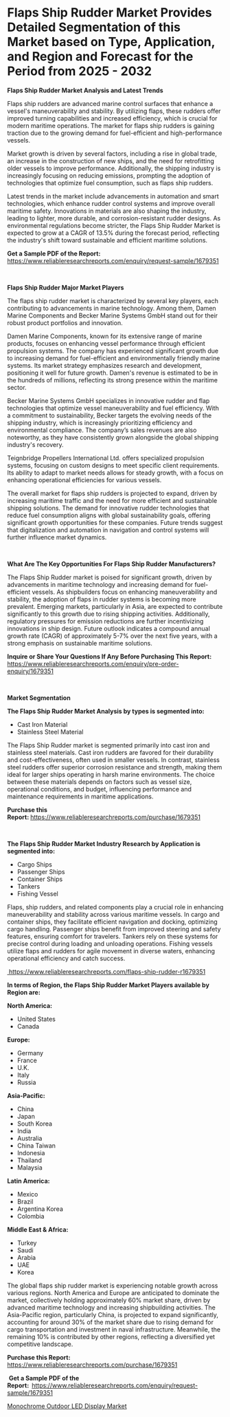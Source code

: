 <p><h1>Flaps Ship Rudder Market Provides Detailed Segmentation of this Market based on Type, Application, and Region and Forecast for the Period from 2025 - 2032</h1></p><p><strong>Flaps Ship Rudder Market Analysis and Latest Trends</strong></p>
<p><p>Flaps ship rudders are advanced marine control surfaces that enhance a vessel's maneuverability and stability. By utilizing flaps, these rudders offer improved turning capabilities and increased efficiency, which is crucial for modern maritime operations. The market for flaps ship rudders is gaining traction due to the growing demand for fuel-efficient and high-performance vessels.</p><p>Market growth is driven by several factors, including a rise in global trade, an increase in the construction of new ships, and the need for retrofitting older vessels to improve performance. Additionally, the shipping industry is increasingly focusing on reducing emissions, prompting the adoption of technologies that optimize fuel consumption, such as flaps ship rudders.</p><p>Latest trends in the market include advancements in automation and smart technologies, which enhance rudder control systems and improve overall maritime safety. Innovations in materials are also shaping the industry, leading to lighter, more durable, and corrosion-resistant rudder designs. As environmental regulations become stricter, the Flaps Ship Rudder Market is expected to grow at a CAGR of 13.5% during the forecast period, reflecting the industry's shift toward sustainable and efficient maritime solutions.</p></p>
<p><strong>Get a Sample PDF of the Report:&nbsp;</strong> <a href="https://www.reliableresearchreports.com/enquiry/request-sample/1679351?utm_campaign=3190&utm_medium=2&utm_source=Github&utm_content=ia&utm_term=24032025&utm_id=flaps-ship-rudder">https://www.reliableresearchreports.com/enquiry/request-sample/1679351</a></p>
<p>&nbsp;</p>
<p><strong>Flaps Ship Rudder Major Market Players</strong></p>
<p><p>The flaps ship rudder market is characterized by several key players, each contributing to advancements in marine technology. Among them, Damen Marine Components and Becker Marine Systems GmbH stand out for their robust product portfolios and innovation.</p><p>Damen Marine Components, known for its extensive range of marine products, focuses on enhancing vessel performance through efficient propulsion systems. The company has experienced significant growth due to increasing demand for fuel-efficient and environmentally friendly marine systems. Its market strategy emphasizes research and development, positioning it well for future growth. Damen's revenue is estimated to be in the hundreds of millions, reflecting its strong presence within the maritime sector.</p><p>Becker Marine Systems GmbH specializes in innovative rudder and flap technologies that optimize vessel maneuverability and fuel efficiency. With a commitment to sustainability, Becker targets the evolving needs of the shipping industry, which is increasingly prioritizing efficiency and environmental compliance. The company’s sales revenues are also noteworthy, as they have consistently grown alongside the global shipping industry's recovery.</p><p>Teignbridge Propellers International Ltd. offers specialized propulsion systems, focusing on custom designs to meet specific client requirements. Its ability to adapt to market needs allows for steady growth, with a focus on enhancing operational efficiencies for various vessels.</p><p>The overall market for flaps ship rudders is projected to expand, driven by increasing maritime traffic and the need for more efficient and sustainable shipping solutions. The demand for innovative rudder technologies that reduce fuel consumption aligns with global sustainability goals, offering significant growth opportunities for these companies. Future trends suggest that digitalization and automation in navigation and control systems will further influence market dynamics.</p></p>
<p>&nbsp;</p>
<p><strong>What Are The Key Opportunities For Flaps Ship Rudder Manufacturers?</strong></p>
<p><p>The Flaps Ship Rudder market is poised for significant growth, driven by advancements in maritime technology and increasing demand for fuel-efficient vessels. As shipbuilders focus on enhancing maneuverability and stability, the adoption of flaps in rudder systems is becoming more prevalent. Emerging markets, particularly in Asia, are expected to contribute significantly to this growth due to rising shipping activities. Additionally, regulatory pressures for emission reductions are further incentivizing innovations in ship design. Future outlook indicates a compound annual growth rate (CAGR) of approximately 5-7% over the next five years, with a strong emphasis on sustainable maritime solutions.</p></p>
<p><strong>Inquire or Share Your Questions If Any Before Purchasing This Report:</strong> <a href="https://www.reliableresearchreports.com/enquiry/pre-order-enquiry/1679351?utm_campaign=3190&utm_medium=2&utm_source=Github&utm_content=ia&utm_term=24032025&utm_id=flaps-ship-rudder">https://www.reliableresearchreports.com/enquiry/pre-order-enquiry/1679351</a></p>
<p>&nbsp;</p>
<p><strong>Market Segmentation</strong></p>
<p><strong>The Flaps Ship Rudder Market Analysis by types is segmented into:</strong></p>
<p><ul><li>Cast Iron Material</li><li>Stainless Steel Material</li></ul></p>
<p><p>The Flaps Ship Rudder market is segmented primarily into cast iron and stainless steel materials. Cast iron rudders are favored for their durability and cost-effectiveness, often used in smaller vessels. In contrast, stainless steel rudders offer superior corrosion resistance and strength, making them ideal for larger ships operating in harsh marine environments. The choice between these materials depends on factors such as vessel size, operational conditions, and budget, influencing performance and maintenance requirements in maritime applications.</p></p>
<p><strong>Purchase this Report:&nbsp;</strong><a href="https://www.reliableresearchreports.com/purchase/1679351?utm_campaign=3190&utm_medium=2&utm_source=Github&utm_content=ia&utm_term=24032025&utm_id=flaps-ship-rudder">https://www.reliableresearchreports.com/purchase/1679351</a></p>
<p>&nbsp;</p>
<p><strong>The Flaps Ship Rudder Market Industry Research by Application is segmented into:</strong></p>
<p><ul><li>Cargo Ships</li><li>Passenger Ships</li><li>Container Ships</li><li>Tankers</li><li>Fishing Vessel</li></ul></p>
<p><p>Flaps, ship rudders, and related components play a crucial role in enhancing maneuverability and stability across various maritime vessels. In cargo and container ships, they facilitate efficient navigation and docking, optimizing cargo handling. Passenger ships benefit from improved steering and safety features, ensuring comfort for travelers. Tankers rely on these systems for precise control during loading and unloading operations. Fishing vessels utilize flaps and rudders for agile movement in diverse waters, enhancing operational efficiency and catch success.</p></p>
<p><a href="https://www.reliableresearchreports.com/flaps-ship-rudder-r1679351?utm_campaign=3190&utm_medium=2&utm_source=Github&utm_content=ia&utm_term=24032025&utm_id=flaps-ship-rudder">&nbsp;https://www.reliableresearchreports.com/flaps-ship-rudder-r1679351</a></p>
<p><strong>In terms of Region, the Flaps Ship Rudder Market Players available by Region are:</strong></p>
<p>
    <p> <strong> North America: </strong>
        <ul>
            <li>United States</li>
            <li>Canada</li>
        </ul>
        </p> 
    <p> <strong> Europe: </strong>
        <ul>
            <li>Germany</li>
            <li>France</li>
            <li>U.K.</li>
            <li>Italy</li>
            <li>Russia</li>
        </ul>
        </p> 
    <p> <strong> Asia-Pacific: </strong>
        <ul>
            <li>China</li>
            <li>Japan</li>
            <li>South Korea</li>
            <li>India</li>
            <li>Australia</li>
            <li>China Taiwan</li>
            <li>Indonesia</li>
            <li>Thailand</li>
            <li>Malaysia</li>
        </ul>
        </p> 
    <p> <strong> Latin America: </strong>
        <ul>
            <li>Mexico</li>
            <li>Brazil</li>
            <li>Argentina Korea</li>
            <li>Colombia</li>
        </ul>
        </p> 
    <p> <strong> Middle East & Africa: </strong>
        <ul>
            <li>Turkey</li>
            <li>Saudi</li>
            <li>Arabia</li>
            <li>UAE</li>
            <li>Korea</li>
        </ul>
    </p>
    </p>
<p><p>The global flaps ship rudder market is experiencing notable growth across various regions. North America and Europe are anticipated to dominate the market, collectively holding approximately 60% market share, driven by advanced maritime technology and increasing shipbuilding activities. The Asia-Pacific region, particularly China, is projected to expand significantly, accounting for around 30% of the market share due to rising demand for cargo transportation and investment in naval infrastructure. Meanwhile, the remaining 10% is contributed by other regions, reflecting a diversified yet competitive landscape.</p></p>
<p><strong>Purchase this Report: </strong><a href="https://www.reliableresearchreports.com/purchase/1679351?utm_campaign=3190&utm_medium=2&utm_source=Github&utm_content=ia&utm_term=24032025&utm_id=flaps-ship-rudder">https://www.reliableresearchreports.com/purchase/1679351</a></p>
<p>&nbsp;<strong>Get a Sample PDF of the Report:&nbsp;&nbsp;</strong><a href="https://www.reliableresearchreports.com/enquiry/request-sample/1679351?utm_campaign=3190&utm_medium=2&utm_source=Github&utm_content=ia&utm_term=24032025&utm_id=flaps-ship-rudder">https://www.reliableresearchreports.com/enquiry/request-sample/1679351</a></p>
<p><strong></strong></p>
<p><p><a href="https://github.com/krulicfidura/Market-Research-Report-List-1/blob/main/monochrome-outdoor-led-display-market.md?utm_campaign=3190&utm_medium=2&utm_source=Github&utm_content=ia&utm_term=24032025&utm_id=flaps-ship-rudder">Monochrome Outdoor LED Display Market</a></p></p>